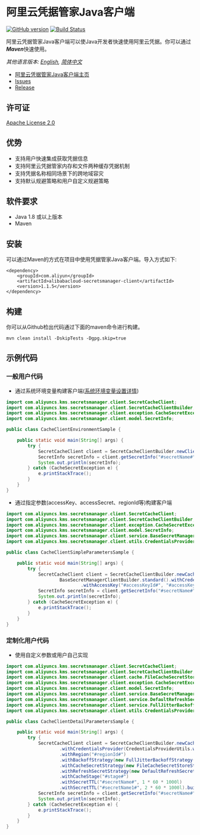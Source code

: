 # 阿里云凭据管家Java客户端
[![GitHub version](https://badge.fury.io/gh/aliyun%2Falibabacloud-secretsmanager-client-java.svg)](https://badge.fury.io/gh/aliyun%2Falibabacloud-secretsmanager-client-java)
[![Build Status](https://travis-ci.org/aliyun/alibabacloud-secretsmanager-client-java.svg?branch=master)](https://travis-ci.org/aliyun/alibabacloud-secretsmanager-client-java)

阿里云凭据管家Java客户端可以使Java开发者快速使用阿里云凭据。你可以通过***Maven***快速使用。

*其他语言版本: [English](README.md), [简体中文](README.zh-cn.md)*

- [阿里云凭据管家Java客户端主页](https://help.aliyun.com/document_detail/190269.html?spm=a2c4g.11186623.6.621.201623668WpoMj)
- [Issues](https://github.com/aliyun/alibabacloud-secretsmanager-client-java/issues)
- [Release](https://github.com/aliyun/alibabacloud-secretsmanager-client-java/releases)

## 许可证

[Apache License 2.0](https://www.apache.org/licenses/LICENSE-2.0.html)


## 优势
* 支持用户快速集成获取凭据信息
* 支持阿里云凭据管家内存和文件两种缓存凭据机制
* 支持凭据名称相同场景下的跨地域容灾
* 支持默认规避策略和用户自定义规避策略

## 软件要求

- Java 1.8 或以上版本
- Maven

## 安装

可以通过Maven的方式在项目中使用凭据管家Java客户端。导入方式如下:

```
<dependency>
    <groupId>com.aliyun</groupId>
    <artifactId>alibabacloud-secretsmanager-client</artifactId>
    <version>1.1.5</version>
</dependency>
```


## 构建

你可以从Github检出代码通过下面的maven命令进行构建。

```
mvn clean install -DskipTests -Dgpg.skip=true
```

## 示例代码
### 一般用户代码
* 通过系统环境变量构建客户端([系统环境变量设置详情](README_environment.zh-cn.md))

```Java
import com.aliyuncs.kms.secretsmanager.client.SecretCacheClient;
import com.aliyuncs.kms.secretsmanager.client.SecretCacheClientBuilder;
import com.aliyuncs.kms.secretsmanager.client.exception.CacheSecretException;
import com.aliyuncs.kms.secretsmanager.client.model.SecretInfo;

public class CacheClientEnvironmentSample {

    public static void main(String[] args) {
        try {
            SecretCacheClient client = SecretCacheClientBuilder.newClient();
            SecretInfo secretInfo = client.getSecretInfo("#secretName#");
            System.out.println(secretInfo);
        } catch (CacheSecretException e) {
            e.printStackTrace();
        }
    }
}
```

* 通过指定参数(accessKey、accessSecret、regionId等)构建客户端

```Java
import com.aliyuncs.kms.secretsmanager.client.SecretCacheClient;
import com.aliyuncs.kms.secretsmanager.client.SecretCacheClientBuilder;
import com.aliyuncs.kms.secretsmanager.client.exception.CacheSecretException;
import com.aliyuncs.kms.secretsmanager.client.model.SecretInfo;
import com.aliyuncs.kms.secretsmanager.client.service.BaseSecretManagerClientBuilder;
import com.aliyuncs.kms.secretsmanager.client.utils.CredentialsProviderUtils;

public class CacheClientSimpleParametersSample {

    public static void main(String[] args) {
        try {
            SecretCacheClient client = SecretCacheClientBuilder.newCacheClientBuilder(
                    BaseSecretManagerClientBuilder.standard().withCredentialsProvider(CredentialsProviderUtils
                            .withAccessKey("#accessKeyId#", "#accessKeySecret#")).withRegion("#regionId#").build()).build();
            SecretInfo secretInfo = client.getSecretInfo("#secretName#");
            System.out.println(secretInfo);
        } catch (CacheSecretException e) {
            e.printStackTrace();
        }
    }
}
```

### 定制化用户代码
* 使用自定义参数或用户自己实现

```Java
import com.aliyuncs.kms.secretsmanager.client.SecretCacheClient;
import com.aliyuncs.kms.secretsmanager.client.SecretCacheClientBuilder;
import com.aliyuncs.kms.secretsmanager.client.cache.FileCacheSecretStoreStrategy;
import com.aliyuncs.kms.secretsmanager.client.exception.CacheSecretException;
import com.aliyuncs.kms.secretsmanager.client.model.SecretInfo;
import com.aliyuncs.kms.secretsmanager.client.service.BaseSecretManagerClientBuilder;
import com.aliyuncs.kms.secretsmanager.client.service.DefaultRefreshSecretStrategy;
import com.aliyuncs.kms.secretsmanager.client.service.FullJitterBackoffStrategy;
import com.aliyuncs.kms.secretsmanager.client.utils.CredentialsProviderUtils;

public class CacheClientDetailParametersSample {

    public static void main(String[] args) {
        try {
            SecretCacheClient client = SecretCacheClientBuilder.newCacheClientBuilder(BaseSecretManagerClientBuilder.standard()
                    .withCredentialsProvider(CredentialsProviderUtils.withAccessKey("#accessKeyId#", "#accessKeySecret#"))
                    .withRegion("#regionId#")
                    .withBackoffStrategy(new FullJitterBackoffStrategy(3, 2000, 10000)).build())
                    .withCacheSecretStrategy(new FileCacheSecretStoreStrategy("#cacheSecretPath#", true, "#salt#"))
                    .withRefreshSecretStrategy(new DefaultRefreshSecretStrategy("#ttlName#"))
                    .withCacheStage("#stage#")
                    .withSecretTTL("#secretName#", 1 * 60 * 1000l)
                    .withSecretTTL("#secretName1#", 2 * 60 * 1000l).build();
            SecretInfo secretInfo = client.getSecretInfo("#secretName#");
            System.out.println(secretInfo);
        } catch (CacheSecretException e) {
            e.printStackTrace();
        }
    }
}
```

 
